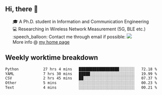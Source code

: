 <h2 > Hi, there 👋 </h3>

<div >
 <ul>
 🎓 A Ph.D. student in Information and Communication Engineering <br>
 💻 Researching in Wireless Network Measurement (5G, BLE etc.)<br>
 :speech_balloon: Contact me through email if possible: <a href="mailto:ethanjia@sjtu.edu.cn"><img src="https://img.shields.io/badge/-ethanjia@sjtu.edu.cn-c14438?style=plastic&logo=Gmail&logoColor=white&link=mailto:mailto:ethanjia@sjtu.edu.cn"></a> <br>
  More info @ <a href="https://haifengjia.github.io">my home page</a>
 </ul>
</div>

<h2 >
Weekly worktime breakdown
</h1>


<!--START_SECTION:waka-->

```txt
Python           27 hrs 4 mins   ██████████████████░░░░░░░   72.18 %
YAML             7 hrs 30 mins   █████░░░░░░░░░░░░░░░░░░░░   19.99 %
CSV              2 hrs 45 mins   ██░░░░░░░░░░░░░░░░░░░░░░░   07.37 %
Other            5 mins          ░░░░░░░░░░░░░░░░░░░░░░░░░   00.23 %
Text             4 mins          ░░░░░░░░░░░░░░░░░░░░░░░░░   00.21 %
```

<!--END_SECTION:waka-->


